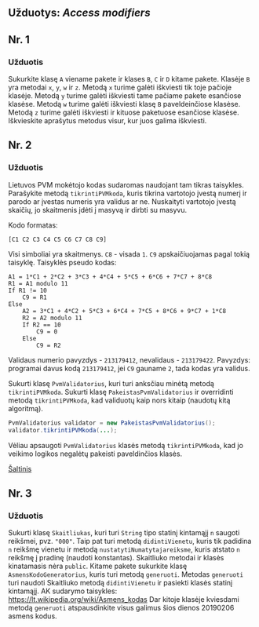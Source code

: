
## Užduotys: *Access modifiers*

## Nr. 1

### Užduotis

Sukurkite klasę `A` viename pakete ir klases `B`, `C` ir `D` kitame pakete. 
Klasėje `B` yra metodai `x`, `y`, `w` ir `z`. Metodą `x` turime galėti iškviesti tik toje pačioje klasėje. Metodą `y` turime galėti iškviesti tame pačiame pakete esančiose klasėse. Metodą `w` turime galėti iškviesti klasę `B` paveldeinčiose klasėse. Metodą `z` turime galėti iškviesti ir kituose paketuose esančiose klasėse. Iškvieskite aprašytus metodus visur, kur juos galima iškviesti.

## Nr. 2

### Užduotis

Lietuvos PVM mokėtojo kodas sudaromas naudojant tam tikras taisykles. Parašykite metodą `tikrintiPVMkoda`, kuris tikrina vartotojo įvestą numerį ir parodo ar įvestas numeris yra validus ar ne. Nuskaityti vartotojo įvestą skaičių, jo skaitmenis įdėti į masyvą ir dirbti su masyvu.

Kodo formatas: 
```
[C1 C2 C3 C4 C5 C6 C7 C8 C9]
```
Visi simboliai yra skaitmenys. `C8` - visada `1`. `C9` apskaičiuojamas pagal tokią taisyklę. Taisyklės pseudo kodas:
```
A1 = 1*C1 + 2*C2 + 3*C3 + 4*C4 + 5*C5 + 6*C6 + 7*C7 + 8*C8
R1 = A1 modulo 11
If R1 != 10 
    C9 = R1
Else
    A2 = 3*C1 + 4*C2 + 5*C3 + 6*C4 + 7*C5 + 8*C6 + 9*C7 + 1*C8
    R2 = A2 modulo 11
    If R2 == 10
        C9 = 0
    Else 
        C9 = R2

```
Validaus numerio pavyzdys - `213179412`, nevalidaus - `213179422`. Pavyzdys: programai davus kodą `213179412`, jei `C9` gauname `2`, tada kodas yra validus.

Sukurti klasę `PvmValidatorius`, kuri turi anksčiau minėtą metodą `tikrintiPVMkoda`. Sukurti klasę `PakeistasPvmValidatorius` ir overridinti metodą `tikrintiPVMkoda`, kad validuotų kaip nors kitaip (naudotų kitą algoritmą).

```java
PvmValidatorius validator = new PakeistasPvmValidatorius();
validator.tikrintiPVMkoda(...);
```

Vėliau apsaugoti `PvmValidatorius` klasės metodą `tikrintiPVMkoda`, kad jo veikimo logikos negalėtų pakeisti paveldinčios klasės.

[Šaltinis](https://www.google.com/url?sa=t&rct=j&q=&esrc=s&source=web&cd=14&ved=2ahUKEwixyoqIzdPfAhVCjSwKHYxdCPQQFjANegQIBBAC&url=http%3A%2F%2F85.81.229.78%2Fsystems%2FDKVIES%2F-%2520Arkiv%2FAlgoritme%25E6ndringer%2FVIES-VAT%2520Validation%2520Routines-v15.0.doc&usg=AOvVaw2mVLkFoVBQrUnVUfRafihp&fbclid=IwAR3k9SQy7HuSO_HSM9xfbqStjjfR90tbaDK-SRzr1PeTSUp9TfIKJcxpOxg)


## Nr. 3

### Užduotis

Sukurti klasę `Skaitliukas`, kuri turi `String` tipo statinį kintamąjį `n` saugoti reikšmei, pvz. `"000"`. Taip pat turi metodą `didintiVienetu`, kuris tik padidina `n` reikšmę vienetu ir metodą `nustatytiNumatytajareiksme`, kuris atstato `n` reikšmę į pradinę (naudoti konstantas). Skaitliuko metodai ir klasės kinatamasis nėra `public`.
Kitame pakete sukurkite klasę `AsmensKodoGeneratorius`, kuris turi metodą `generuoti`. Metodas `generuoti` turi naudoti Skaitliuko metodą `didintiVienetu` ir pasiekti klasės statinį kintamąjį.
AK sudarymo taisykles: https://lt.wikipedia.org/wiki/Asmens_kodas
Dar kitoje klasėje kviesdami metodą `generuoti` atspausdinkite visus galimus šios dienos 20190206 asmens kodus.